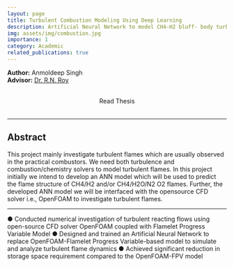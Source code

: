 ```yaml
---
layout: page
title: Turbulent Combustion Modeling Using Deep Learning
description: Artificial Neural Network to model CH4-H2 bluff- body turbulent combustion
img: assets/img/combustion.jpg
importance: 1
category: Academic
related_publications: true
---
```


**Author:** Anmoldeep Singh  
**Advisor:** [Dr. R.N. Roy](https://iitgoa.ac.in/SMS-faculty-profile/?uid=rudra&&exp=ME)

<div style="display: flex; justify-content: center; gap: 2rem; align-items: center; margin-bottom: 2rem;">

  <a href="/assets/pdf/BTech_Thesis.pdf" target="_blank" style="text-decoration: none; text-align: center;">
    <i class="fas fa-file-pdf fa-3x"></i><br>
    <span>Read Thesis</span>
  </a>

</div>

---

## **Abstract**

This project mainly investigate turbulent flames which are usually observed in the practical combustors. We need both turbulence and combustion/chemistry solvers to model turbulent flames. In this project initially we intend to develop an ANN model which will be used to predict the flame structure of CH4/H2 and/or CH4/H2O/N2 O2 flames. Further, the developed ANN model we will be interfaced with the opensource CFD solver i.e., OpenFOAM to investigate turbulent flames. 

---

● Conducted numerical investigation of turbulent reacting flows using open-source
CFD solver OpenFOAM coupled with Flamelet Progress Variable Model
● Designed and trained an Artificial Neural Network to replace OpenFOAM-Flamelet
Progress Variable-based model to simulate and analyze turbulent flame dynamics
● Achieved significant reduction in storage space requirement compared to the
OpenFOAM-FPV model

<!-- To give your project a background in the portfolio page, just add the img tag to the front matter like so:

    ---
    layout: page
    title: project
    description: a project with a background image
    img: /assets/img/12.jpg
    ---

<div class="row">
    <div class="col-sm mt-3 mt-md-0">
        {% include figure.liquid loading="eager" path="assets/img/1.jpg" title="example image" class="img-fluid rounded z-depth-1" %}
    </div>
    <div class="col-sm mt-3 mt-md-0">
        {% include figure.liquid loading="eager" path="assets/img/3.jpg" title="example image" class="img-fluid rounded z-depth-1" %}
    </div>
    <div class="col-sm mt-3 mt-md-0">
        {% include figure.liquid loading="eager" path="assets/img/5.jpg" title="example image" class="img-fluid rounded z-depth-1" %}
    </div>
</div>
<div class="caption">
    Caption photos easily. On the left, a road goes through a tunnel. Middle, leaves artistically fall in a hipster photoshoot. Right, in another hipster photoshoot, a lumberjack grasps a handful of pine needles.
</div>
<div class="row">
    <div class="col-sm mt-3 mt-md-0">
        {% include figure.liquid loading="eager" path="assets/img/5.jpg" title="example image" class="img-fluid rounded z-depth-1" %}
    </div>
</div>
<div class="caption">
    This image can also have a caption. It's like magic.
</div>

You can also put regular text between your rows of images, even citations {% cite einstein1950meaning %}.
Say you wanted to write a bit about your project before you posted the rest of the images.
You describe how you toiled, sweated, _bled_ for your project, and then... you reveal its glory in the next row of images.

<div class="row justify-content-sm-center">
    <div class="col-sm-8 mt-3 mt-md-0">
        {% include figure.liquid path="assets/img/6.jpg" title="example image" class="img-fluid rounded z-depth-1" %}
    </div>
    <div class="col-sm-4 mt-3 mt-md-0">
        {% include figure.liquid path="assets/img/11.jpg" title="example image" class="img-fluid rounded z-depth-1" %}
    </div>
</div>
<div class="caption">
    You can also have artistically styled 2/3 + 1/3 images, like these.
</div>

The code is simple.
Just wrap your images with `<div class="col-sm">` and place them inside `<div class="row">` (read more about the <a href="https://getbootstrap.com/docs/4.4/layout/grid/">Bootstrap Grid</a> system).
To make images responsive, add `img-fluid` class to each; for rounded corners and shadows use `rounded` and `z-depth-1` classes.
Here's the code for the last row of images above: -->

<!-- {% raw %}

<!-- ```html
<div class="row justify-content-sm-center">
  <div class="col-sm-8 mt-3 mt-md-0">
    {% include figure.liquid path="assets/img/6.jpg" title="example image" class="img-fluid rounded z-depth-1" %}
  </div>
  <div class="col-sm-4 mt-3 mt-md-0">
    {% include figure.liquid path="assets/img/11.jpg" title="example image" class="img-fluid rounded z-depth-1" %}
  </div>
</div>
``` -->

<!-- {% endraw %} -->
